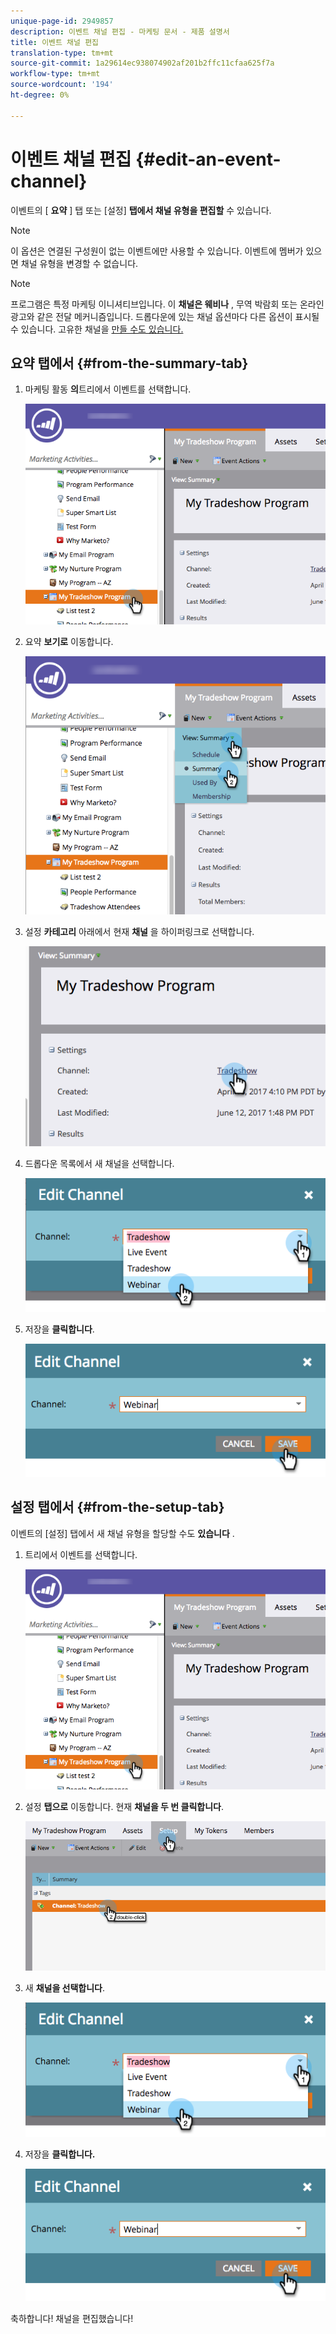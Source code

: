 ```yaml
---
unique-page-id: 2949857
description: 이벤트 채널 편집 - 마케팅 문서 - 제품 설명서
title: 이벤트 채널 편집
translation-type: tm+mt
source-git-commit: 1a29614ec938074902af201b2ffc11cfaa625f7a
workflow-type: tm+mt
source-wordcount: '194'
ht-degree: 0%

---
```



# 이벤트 채널 편집 {#edit-an-event-channel}

이벤트의 [ **요약** ] 탭 또는 [설정] **탭에서 채널 유형을 편집할** 수 있습니다.

>[!NOTE]
>
>이 옵션은 연결된 구성원이 없는 이벤트에만 사용할 수 있습니다. 이벤트에 멤버가 있으면 채널 유형을 변경할 수 없습니다.

>[!NOTE]
>
>프로그램은 특정 마케팅 이니셔티브입니다. 이 **채널은 웨비나** , 무역 박람회 또는 온라인 광고와 같은 전달 메커니즘입니다. 드롭다운에 있는 채널 옵션마다 다른 옵션이 표시될 수 있습니다. 고유한 채널을 [만들 수도 있습니다.](http://docs.marketo.com/display/DOCS/Create+a+Program+Channel)

## 요약 탭에서 {#from-the-summary-tab}

1. 마케팅 활동 **의**&#x200B;트리에서 이벤트를 선택합니다.

   ![](assets/eventprogramseelct.png)

1. 요약 **보기로** 이동합니다.

   ![](assets/eventprogramsummary.png)

1. 설정 **카테고리** 아래에서 현재 **채널** 을 하이퍼링크로 선택합니다.

   ![](assets/channeltypeevent.png)

1. 드롭다운 목록에서 새 채널을 선택합니다.

   ![](assets/tradeshowchange.png)

1. 저장을 **클릭합니다**.

   ![](assets/2017-06-13-09-35-53.png)

## 설정 탭에서 {#from-the-setup-tab}

이벤트의 [설정] 탭에서 새 채널 유형을 할당할 수도 **있습니다** .

1. 트리에서 이벤트를 선택합니다.

   ![](assets/eventprogramseelct.png)

1. 설정 **탭으로** 이동합니다. 현재 **채널을 두 번 클릭합니다**.

   ![](assets/setuptabchangechannel.png)

1. 새 **채널을 선택합니다**.

   ![](assets/tradeshowchange.png)

1. 저장을 **클릭합니다.**

   ![](assets/2017-06-13-09-35-53.png)

축하합니다! 채널을 편집했습니다!
